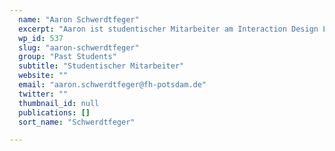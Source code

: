 ```yaml
---
  name: "Aaron Schwerdtfeger"
  excerpt: "Aaron ist studentischer Mitarbeiter am Interaction Design Lab (IDL) der Fachhochschule Potsdam."
  wp_id: 537
  slug: "aaron-schwerdtfeger"
  group: "Past Students"
  subtitle: "Studentischer Mitarbeiter"
  website: ""
  email: "aaron.schwerdtfeger@fh-potsdam.de"
  twitter: ""
  thumbnail_id: null
  publications: []
  sort_name: "Schwerdtfeger"

---
```


